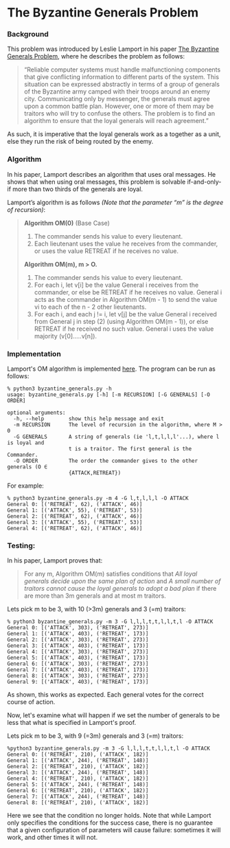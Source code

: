 # The Byzantine Generals Problem
### Background
This problem was introduced by Leslie Lamport in his paper 
[The Byzantine Generals Problem](https://www.microsoft.com/en-us/research/uploads/prod/2016/12/The-Byzantine-Generals-Problem.pdf), 
where he describes the problem as follows:

> “Reliable computer systems must handle malfunctioning 
> components that give conflicting information to different 
> parts of the system. This situation can be expressed 
> abstractly in terms of a group of generals of the Byzantine 
> army camped with     their troops around an enemy city. 
> Communicating only by messenger, the generals must agree 
> upon a common battle plan. However, one or more of them may 
> be traitors who will try     to confuse the others. The 
> problem is to find an algorithm to ensure that the loyal 
> generals will reach agreement.”

As such, it is imperative that the loyal generals work as a together 
as a unit, else they run the risk of being routed by the 
enemy.

### Algorithm

In his paper, Lamport describes an algorithm that uses oral 
messages.  He shows that when using oral messages, this 
problem is solvable if-and-only-if more than two thirds of 
the generals are loyal. 

Lamport’s algorithm is as follows _(Note that the parameter 
“m” is the degree of recursion)_:
 


> **Algorithm OM(0)** (Base Case)
> 1. The commander sends his value to every lieutenant.
> 2. Each lieutenant uses the value he receives from the 
> commander, or uses the value RETREAT if he receives no value. 
> 
> **Algorithm OM(m), m > O.** 
> 1. The commander sends his value to every lieutenant. 
> 2. For each i, let v\[i] be the value General i receives 
> from the commander, or else be RETREAT if he receives no 
> value. General i acts as the commander in Algorithm 
> OM(m - 1) to send the value vi to each of the n - 2 other 
> lieutenants. 
> 3. For each i, and each j != i, let v\[j] be the value 
> General i received from General j in step (2) (using 
> Algorithm  OM(m  -  1)), or else RETREAT if he received no 
> such value. General i uses the value majority 
> (v\[0].....v\[n]).
> 
### Implementation
Lamport's OM algorithm is implemented 
[here](byzantine_generals.py).  The program can be run as follows:
```
% python3 byzantine_generals.py -h       
usage: byzantine_generals.py [-h] [-m RECURSION] [-G GENERALS] [-O ORDER]

optional arguments:
  -h, --help        show this help message and exit
  -m RECURSION      The level of recursion in the algorithm, where M > 0
  -G GENERALS       A string of generals (ie 'l,t,l,l,l'...), where l is loyal and
                    t is a traitor. The first general is the Commander.
  -O ORDER          The order the commander gives to the other generals (O ∈
                    {ATTACK,RETREAT})
```

For example:
```
% python3 byzantine_generals.py -m 4 -G l,t,l,l,l -O ATTACK
General 0: [('RETREAT', 62), ('ATTACK', 46)]
General 1: [('ATTACK', 55), ('RETREAT', 53)]
General 2: [('RETREAT', 62), ('ATTACK', 46)]
General 3: [('ATTACK', 55), ('RETREAT', 53)]
General 4: [('RETREAT', 62), ('ATTACK', 46)]
```
 
### Testing:
In his paper, Lamport proves that:
> For any m, Algorithm OM(m) satisfies conditions that
> *All loyal generals decide upon the same plan of action* and
> *A small number of traitors cannot cause the loyal 
> generals to adopt a bad plan* if there are more than 3m 
> generals and at most m traitors. 

Lets pick m to be 3, with 10 (>3m) generals and 3 (=m) traitors:
```
% python3 byzantine_generals.py -m 3 -G l,l,l,t,t,l,l,t,l -O ATTACK
General 0: [('ATTACK', 303), ('RETREAT', 273)]
General 1: [('ATTACK', 403), ('RETREAT', 173)]
General 2: [('ATTACK', 303), ('RETREAT', 273)]
General 3: [('ATTACK', 403), ('RETREAT', 173)]
General 4: [('ATTACK', 303), ('RETREAT', 273)]
General 5: [('ATTACK', 403), ('RETREAT', 173)]
General 6: [('ATTACK', 303), ('RETREAT', 273)]
General 7: [('ATTACK', 403), ('RETREAT', 173)]
General 8: [('ATTACK', 303), ('RETREAT', 273)]
General 9: [('ATTACK', 403), ('RETREAT', 173)]
```
As shown, this works as expected. Each general votes for
the correct course of action.

Now, let's examine what will happen if we set the number of 
generals to be less that what is specified in Lamport's
proof.

Lets pick m to be 3, with 9 (=3m) generals and 3 (=m) traitors:
```
%python3 byzantine_generals.py -m 3 -G l,l,l,t,t,l,l,t,l -O ATTACK
General 0: [('RETREAT', 210), ('ATTACK', 182)]
General 1: [('ATTACK', 244), ('RETREAT', 148)]
General 2: [('RETREAT', 210), ('ATTACK', 182)]
General 3: [('ATTACK', 244), ('RETREAT', 148)]
General 4: [('RETREAT', 210), ('ATTACK', 182)]
General 5: [('ATTACK', 244), ('RETREAT', 148)]
General 6: [('RETREAT', 210), ('ATTACK', 182)]
General 7: [('ATTACK', 244), ('RETREAT', 148)]
General 8: [('RETREAT', 210), ('ATTACK', 182)]
```
Here we see that the condition no longer holds.  Note that
while Lamport only specifies the conditions for the 
success case, there is no guarantee that a given configuration
of parameters will cause failure: sometimes it will work, 
and other times it will not.
